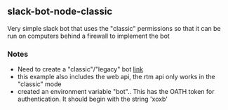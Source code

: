 ## slack-bot-node-classic
Very simple slack bot that uses the "classic" permissions so that it can be run on computers behind a firewall to implement the bot
### Notes
*  Need to create a "classic"/"legacy" bot [link](https://api.slack.com/apps?new_classic_app=1)
*  this example also includes the web api, the rtm api only works in the "classic" mode
*  created an environment variable "bot".. This has the OATH token for authentication.  It should begin with the string 'xoxb'

